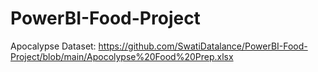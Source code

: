 # PowerBI-Food-Project

Apocalypse Dataset:
https://github.com/SwatiDatalance/PowerBI-Food-Project/blob/main/Apocolypse%20Food%20Prep.xlsx
